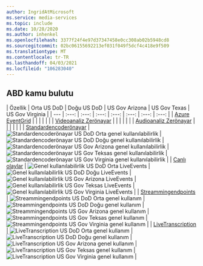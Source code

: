 ```yaml
---
author: IngridAtMicrosoft
ms.service: media-services
ms.topic: include
ms.date: 10/28/2020
ms.author: inhenkel
ms.openlocfilehash: 3377f24f4e97d37347458e0cc308ab02b5948cd8
ms.sourcegitcommit: 02bc06155692213ef031f049f5dcf4c418e9f509
ms.translationtype: MT
ms.contentlocale: tr-TR
ms.lasthandoff: 04/03/2021
ms.locfileid: "106283040"
---
```

<!--Feature availability in region-->

## <a name="us-government-cloud"></a>ABD kamu bulutu

| Özellik |  Orta US DoD | Doğu US DoD | US Gov Arizona | US Gov Texas | US Gov Virginia |
| --- | :---: | :---: | :---: | :---: | :---: | :---: | :---: |
| [Azure EventGrid](../monitoring/reacting-to-media-services-events.md) |<!-- US DoD Central -->  | <!-- US DoD East -->  |<!-- US Gov Arizona-->  |<!--US Gov Texas--> |<!-- US Gov Virginia--> |
| [Videoanaliz Zerönayar](../analyze-video-audio-files-concept.md) |<!-- US DoD Central -->  | <!-- US DoD East -->  |<!-- US Gov Arizona-->  |<!--US Gov Texas--> |<!-- US Gov Virginia--> |
| [Audioanaliz Zerönayar](../analyze-video-audio-files-concept.md) |<!-- US DoD Central -->  | <!-- US DoD East -->  |<!-- US Gov Arizona-->  |<!--US Gov Texas--> |<!-- US Gov Virginia--> |
| [Standardencoderönayar](../encode-concept.md) | ![Standardencoderönayar US DoD Orta genel kullanılabilirlik](../media/azure-clouds-regions/ga.svg) | ![Standardencoderönayar US DoD Doğu genel kullanılabilirlik](../media/azure-clouds-regions/ga.svg) | ![Standardencoderönayar US Gov Arizona genel kullanılabilirlik](../media/azure-clouds-regions/ga.svg) | ![Standardencoderönayar US Gov Teksas genel kullanılabilirlik](../media/azure-clouds-regions/ga.svg) | ![Standardencoderönayar US Gov Virginia genel kullanılabilirlik](../media/azure-clouds-regions/ga.svg) |
| [Canlı olaylar](../stream-live-streaming-concept.md) | ![Genel kullanılabilirlik US DoD Orta LiveEvents](../media/azure-clouds-regions/ga.svg) | ![Genel kullanılabilirlik US DoD Doğu LiveEvents](../media/azure-clouds-regions/ga.svg) | ![Genel kullanılabilirlik US Gov Arizona LiveEvents](../media/azure-clouds-regions/ga.svg) | ![Genel kullanılabilirlik US Gov Teksas LiveEvents](../media/azure-clouds-regions/ga.svg) | ![Genel kullanılabilirlik US Gov Virginia LiveEvents](../media/azure-clouds-regions/ga.svg) |
| [Streammingendpoints](../stream-streaming-endpoint-concept.md) | ![Streammingendpoints US DoD Orta genel kullanım](../media/azure-clouds-regions/ga.svg) | ![Streammingendpoints US DoD Doğu genel kullanım](../media/azure-clouds-regions/ga.svg) | ![Streammingendpoints US Gov Arizona genel kullanım](../media/azure-clouds-regions/ga.svg) | ![Streammingendpoints US Gov Teksas genel kullanım](../media/azure-clouds-regions/ga.svg) | ![Streammingendpoints US Gov Virginia genel kullanım](../media/azure-clouds-regions/ga.svg) | 
| [LiveTranscription](../live-event-live-transcription-how-to.md) | ![LiveTranscription US DoD Orta genel kullanım](../media/azure-clouds-regions/ga.svg) | ![LiveTranscription US DoD Doğu genel kullanım](../media/azure-clouds-regions/ga.svg) | ![LiveTranscription US Gov Arizona genel kullanım](../media/azure-clouds-regions/ga.svg) | ![LiveTranscription US Gov Teksas genel kullanım](../media/azure-clouds-regions/ga.svg) | ![LiveTranscription US Gov Virginia genel kullanım](../media/azure-clouds-regions/ga.svg) |

